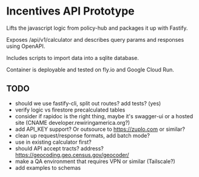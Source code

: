 # Incentives API Prototype

Lifts the javascript logic from policy-hub and packages it up with Fastify.

Exposes /api/v1/calculator and describes query params and responses using OpenAPI.

Includes scripts to import data into a sqlite database.

Container is deployable and tested on fly.io and Google Cloud Run.

## TODO
 
 * should we use fastify-cli, split out routes? add tests? (yes)
 * verify logic vs firestore precalculated tables
 * consider if rapidoc is the right thing, maybe it's swagger-ui or a hosted site (CNAME developer.rewiringamerica.org?)
 * add API_KEY support? Or outsource to https://zuplo.com or similar?
 * clean up request/response formats, add batch mode?
 * use in existing calculator first?
 * should API accept tracts? address? https://geocoding.geo.census.gov/geocoder/
 * make a QA environment that requires VPN or similar (Tailscale?)
 * add examples to schemas